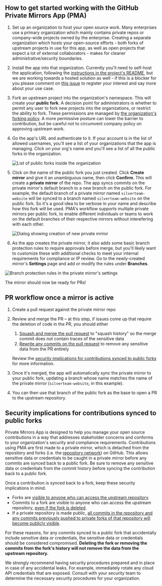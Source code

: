 ## How to get started working with the GitHub Private Mirrors App (PMA)

1. Set up an organization to host your open source work. Many enterprises use a primary organization which mainly contains private repos or company-wide projects owned by the enterprise. Creating a separate organization which hosts your open-source efforts - both forks of upstream projects in use for this app, as well as open projects that expect a lot of external collaborators - makes for cleaner administrative/security boundaries.

2. Install the app into that organization. Currently you'll need to self-host the application, following the [instructions in the project's README](../README.md), but we are working towards a hosted solution as well - if this is a blocker for you please comment on [this issue](https://github.com/github-community-projects/private-mirrors/issues/122) to register your interest and say more about your use case.

3. Fork an upstream project into the organization's namespace. This will create your **public fork**. A decision point for administrators is whether to permit any user to fork new projects into the organizations, or restrict the ability to fork. These permissions are managed by [the organization's forking policy](https://docs.github.com/en/enterprise-cloud@latest/organizations/managing-organization-settings/managing-the-forking-policy-for-your-organization). A more permissive posture can lower the barrier to contribution, but be careful not to circumvent company policy on approving upstream work.

4. Go the app's URL and authenticate to it. If your account is in the list of allowed usernames, you'll see a list of your organizations that the app is managing. Click on your org's name and you'll see a list of all the public forks in the organization.

   ![List of public forks inside the organization](images/public-forks-inside-org.png)

5. Click on the name of the public fork you just created. Click **Create mirror** and give it an unambiguous name, then click **Confirm**. This will create a **private mirror** of the repo. The app syncs commits on the private mirror's default branch to a new branch on the public fork. For example, the default branch of a private mirror named `silverteam-website` will be synced to a branch named `silverteam-website` on the public fork. So it's a good idea to be verbose in your name and describe how this fork will be used. PMA's workflow supports multiple private mirrors per public fork, to enable different individuals or teams to work on the default branches of their respective mirrors without interefering with each other.

   ![Dialog showing creation of new private mriror](images/create-new-mirror.png)

6. As the app creates the private mirror, it also adds some basic branch protection rules to require approvals before merge, but you'll likely want to customize these with additional checks to meet your internal requirements for compliance or IP review. Go to the newly-created mirror's **Settings** page and add or modify the rules under **Branches**.

![Branch protection rules in the private mirror's settings](images/branch-protection.png)

The mirror should now be ready for PRs!

## PR workflow once a mirror is active

1. Create a pull request against the private mirror repo

2. Review and merge the PR – at this step, if issues come up that require the deletion of code in the PR, you should either

   1. [Squash and merge the pull request](https://docs.github.com/en/pull-requests/collaborating-with-pull-requests/incorporating-changes-from-a-pull-request/about-pull-request-merges#squash-and-merge-your-commits) to "squash history" so the merge commit does not contain traces of the sensitive data
   1. [Rewrite any commits on the pull request](https://git-scm.com/book/en/v2/Git-Tools-Rewriting-History) to remove any sensitive data from the PR entirely

   Review the [security implications for contributions synced to public forks](#security-implications-for-contributions-synced-to-public-forks) for more information.

3. Once it's merged, the app will automatically sync the private mirror to your public fork, updating a branch whose name matches the name of the private mirror (`silverteam-website`, in this example).

4. You can then use that branch of the public fork as the base to open a PR to the upstream repository.

## Security implications for contributions synced to public forks

Private Mirrors App is designed to help you manage your open source contributions in a way that addresses stakeholder concerns and conforms to your organization's security and compliance requirements. Contributions using PMA are first made to a private mirror, which is detached from the repository and forks (i.e. the [repository network](https://docs.github.com/en/repositories/viewing-activity-and-data-for-your-repository/understanding-connections-between-repositories)) on GitHub. This allows sensitive data or credentials to be caught in a private mirror before any commits are synced back to a public fork. Be sure to remove any sensitive data or credentials from the commit history before syncing the contribution back to a public fork.

Once a contribution is synced back to a fork, keep these security implications in mind.

- Forks are [visible to anyone who can access the upstream repository](https://docs.github.com/en/pull-requests/collaborating-with-pull-requests/working-with-forks/about-permissions-and-visibility-of-forks#about-visibility-of-forks).
- Commits to a fork are visible to anyone who can access the upstream repository, [even if the fork is deleted](https://docs.github.com/en/pull-requests/collaborating-with-pull-requests/working-with-forks/about-permissions-and-visibility-of-forks#important-security-considerations).
- If a private repository is made public, [all commits in the repository and any commits previously pushed to private forks of that repository will become publicly visible](https://docs.github.com/en/pull-requests/collaborating-with-pull-requests/working-with-forks/what-happens-to-forks-when-a-repository-is-deleted-or-changes-visibility#changing-a-private-repository-to-a-public-repository).

For these reasons, for any commits synced to a public fork that accidentally include sensitive data or credentials, the sensitive data or credentials should be considered compromised. **Deleting the fork or removing the commits from the fork's history will not remove the data from the upstream repository.**

We strongly recommend having security procedures prepared and in place in case of any accidental leaks. For example, immediately rotate any cloud API credentials that are exposed. Consult with your security team to determine the necessary security procedures for your organization.
